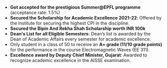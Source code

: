 - **Got accepted for the prestigious Summer@EPFL programme** (acceptance rate: 1.5%)
- **Secured the Scholarship for Academic Excellence 2021-22**: Offered by the institute for securing the highest CPI in the discipline.
- **Secured the Bipin And Rekha Shah Scholarship worth INR 100k**
- **Dean's List for all Eligible Semesters**:  Dean’s list is awarded by the Dean of Academic Affairs every semester for academic excellence.
- Only student in a class of 50 to receive an **A+ grade (11/10 grade points)** for the performance in the course Electromagnetic Waves (EE 311).
- **Excellence award by Deputy Chief Minister, Gujarat**: Awarded to recognize academic excellence in the AISSE examination.
